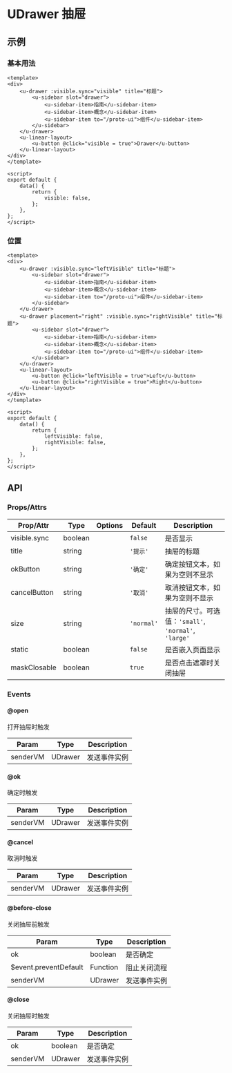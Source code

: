 <!-- 该 README.md 根据 api.yaml 和 docs/*.md 自动生成，为了方便在 GitHub 和 NPM 上查阅。如需修改，请查看源文件 -->

# UDrawer 抽屉

## 示例
### 基本用法

``` vue
<template>
<div>
    <u-drawer :visible.sync="visible" title="标题">
        <u-sidebar slot="drawer">
            <u-sidebar-item>指南</u-sidebar-item>
            <u-sidebar-item>概念</u-sidebar-item>
            <u-sidebar-item to="/proto-ui">组件</u-sidebar-item>
        </u-sidebar>
    </u-drawer>
    <u-linear-layout>
        <u-button @click="visible = true">Drawer</u-button>
    </u-linear-layout>
</div>
</template>

<script>
export default {
    data() {
        return {
            visible: false,
        };
    },
};
</script>
```

### 位置

``` vue
<template>
<div>
    <u-drawer :visible.sync="leftVisible" title="标题">
        <u-sidebar slot="drawer">
            <u-sidebar-item>指南</u-sidebar-item>
            <u-sidebar-item>概念</u-sidebar-item>
            <u-sidebar-item to="/proto-ui">组件</u-sidebar-item>
        </u-sidebar>
    </u-drawer>
    <u-drawer placement="right" :visible.sync="rightVisible" title="标题">
        <u-sidebar slot="drawer">
            <u-sidebar-item>指南</u-sidebar-item>
            <u-sidebar-item>概念</u-sidebar-item>
            <u-sidebar-item to="/proto-ui">组件</u-sidebar-item>
        </u-sidebar>
    </u-drawer>
    <u-linear-layout>
        <u-button @click="leftVisible = true">Left</u-button>
        <u-button @click="rightVisible = true">Right</u-button>
    </u-linear-layout>
</div>
</template>

<script>
export default {
    data() {
        return {
            leftVisible: false,
            rightVisible: false,
        };
    },
};
</script>
```

## API
### Props/Attrs

| Prop/Attr | Type | Options | Default | Description |
| --------- | ---- | ------- | ------- | ----------- |
| visible.sync | boolean |  | `false` | 是否显示 |
| title | string |  | `'提示'` | 抽屉的标题 |
| okButton | string |  | `'确定'` | 确定按钮文本，如果为空则不显示 |
| cancelButton | string |  | `'取消'` | 取消按钮文本，如果为空则不显示 |
| size | string |  | `'normal'` | 抽屉的尺寸。可选值：`'small'`, `'normal'`, `'large'` |
| static | boolean |  | `false` | 是否嵌入页面显示 |
| maskClosable | boolean |  | `true` | 是否点击遮罩时关闭抽屉 |

### Events

#### @open

打开抽屉时触发

| Param | Type | Description |
| ----- | ---- | ----------- |
| senderVM | UDrawer | 发送事件实例 |

#### @ok

确定时触发

| Param | Type | Description |
| ----- | ---- | ----------- |
| senderVM | UDrawer | 发送事件实例 |

#### @cancel

取消时触发

| Param | Type | Description |
| ----- | ---- | ----------- |
| senderVM | UDrawer | 发送事件实例 |

#### @before-close

关闭抽屉前触发

| Param | Type | Description |
| ----- | ---- | ----------- |
| ok | boolean | 是否确定 |
| $event.preventDefault | Function | 阻止关闭流程 |
| senderVM | UDrawer | 发送事件实例 |

#### @close

关闭抽屉时触发

| Param | Type | Description |
| ----- | ---- | ----------- |
| ok | boolean | 是否确定 |
| senderVM | UDrawer | 发送事件实例 |

